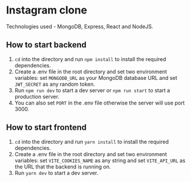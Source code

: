# Instagram clone

Technologies used - MongoDB, Express, React and NodeJS.

## How to start backend

1. `cd` into the directory and run `npm install` to install the required dependencies.
2. Create a .env file in the root directory and set two environment variables: set `MONGODB_URL` as your MongoDB database URL and set `JWT_SECRET` as any random token.
3. Run `npm run dev` to start a dev server or `npm run start` to start a production server.
4. You can also set `PORT` in the .env file otherwise the server will use port 3000.

## How to start frontend

1. `cd` into the directory and run `yarn install` to install the required dependencies.
2. Create a .env file in the root directory and set two environment variables: set `VITE_COOKIES_NAME` as any string and set `VITE_API_URL` as the URL that the backend is running on.
3. Run `yarn dev` to start a dev server.
